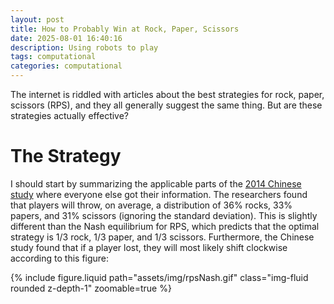 ```yaml
---
layout: post
title: How to Probably Win at Rock, Paper, Scissors
date: 2025-08-01 16:40:16
description: Using robots to play
tags: computational
categories: computational
---
```


The internet is riddled with articles about the best strategies for rock, paper, scissors (RPS), and they all generally suggest the same thing. But are these strategies actually effective?

# The Strategy

I should start by summarizing the applicable parts of the [2014 Chinese study](https://arxiv.org/pdf/1404.5199v1) where everyone else got their information. The researchers found that players will throw, on average, a distribution of 36% rocks, 33% papers, and 31% scissors (ignoring the standard deviation). This is slightly different than the Nash equilibrium for RPS, which predicts that the optimal strategy is 1/3 rock, 1/3 paper, and 1/3 scissors. Furthermore, the Chinese study found that if a player lost, they will most likely shift clockwise according to this figure:

{% include figure.liquid path="assets/img/rpsNash.gif" class="img-fluid rounded z-depth-1" zoomable=true %}


